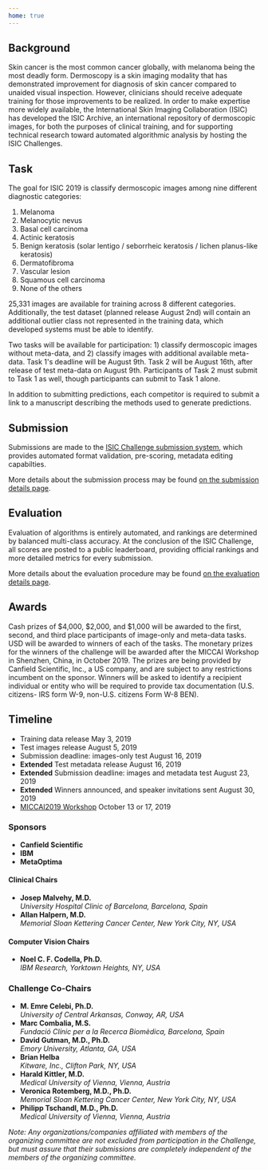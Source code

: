 ```yaml
---
home: true
---
```


<track-email/>

<div class="main-content">

<section class="summary">

# Background

Skin cancer is the most common cancer globally, with melanoma being the most deadly form. Dermoscopy
is a skin imaging modality that has demonstrated improvement for diagnosis of skin cancer compared
to unaided visual inspection. However, clinicians should receive adequate training for those
improvements to be realized. In order to make expertise more widely available, the International
Skin Imaging Collaboration (ISIC) has developed the ISIC Archive, an international repository of
dermoscopic images, for both the purposes of clinical training, and for supporting technical
research toward automated algorithmic analysis by hosting the ISIC Challenges.

# Task
The goal for ISIC 2019 is classify dermoscopic images among nine different diagnostic categories:
1. Melanoma
2. Melanocytic nevus
3. Basal cell carcinoma
4. Actinic keratosis
5. Benign keratosis (solar lentigo / seborrheic keratosis / lichen planus-like keratosis)
6. Dermatofibroma
7. Vascular lesion
8. Squamous cell carcinoma
9. None of the others

25,331 images are available for training across 8 different categories. Additionally, the test
dataset (planned release August 2nd) will contain an additional outlier class not represented in
the training data, which developed systems must be able to identify.

Two tasks will be available for participation: 1) classify dermoscopic images without meta-data,
and 2) classify images with additional available meta-data. Task 1's deadline will be August 9th.
Task 2 will be August 16th, after release of test meta-data on August 9th. Participants of Task 2
must submit to Task 1 as well, though participants can submit to Task 1 alone.

In addition to submitting predictions, each competitor is required to submit a link to a manuscript
describing the methods used to generate predictions.

# Submission
Submissions are made to the
[ISIC Challenge submission system](https://challenge.isic-archive.com/), which provides automated
format validation, pre-scoring, metadata editing capabilties.

More details about the submission process may be found [on the submission details page](./submit.md).

# Evaluation
Evaluation of algorithms is entirely automated, and rankings are determined by balanced multi-class
accuracy. At the conclusion of the ISIC Challenge, all scores are posted to a public leaderboard,
providing official rankings and more detailed metrics for every submission.

More details about the evaluation procedure may be found [on the evaluation details page](./evaluation.md).

# Awards
Cash prizes of $4,000, $2,000, and $1,000 will be awarded to the first, second, and third place 
participants of image-only and meta-data tasks. USD will be awarded to winners of each of the
tasks. The monetary prizes for the winners of the challenge will be awarded after the MICCAI 
Workshop in Shenzhen, China, in October 2019. The prizes are being provided by Canfield Scientific,
Inc., a US company, and are subject to any restrictions incumbent on the sponsor. Winners will be 
asked to identify a recipient individual or entity who will be required to provide tax documentation
(U.S. citizens- IRS form W-9, non-U.S. citizens Form W-8 BEN).

</section><!-- .summary -->

<section class="timeline">

# Timeline

- <span>Training data release <span class="date">May 3, 2019</span></span>
- <span>Test images release <span class="date">August 5, 2019</span></span>
- <span>Submission deadline: images-only test <span class="date">August 16, 2019</span></span>
- <span><b>Extended</b> Test metadata release <span class="date">August 16, 2019</span></span>
- <span><b>Extended</b> Submission deadline: images and metadata test <span class="date">August 23, 2019</span></span>
- <span><b>Extended</b> Winners announced, and speaker invitations sent <span class="date">August 30, 2019</span></span>
- <span>[MICCAI2019 Workshop](http://www.miccai2019.org/) <span class="date">October 13 or 17, 2019</span></span>

</section>

<section class="meta-info features">

<div class="feature chairs">

### Sponsors
- **Canfield Scientific**
- **IBM**
- **MetaOptima**

#### Clinical Chairs
- **Josep Malvehy, M.D.** <br>
*University Hospital Clinic of Barcelona, Barcelona, Spain*
- **Allan Halpern, M.D.** <br>
*Memorial Sloan Kettering Cancer Center, New York City, NY, USA*

#### Computer Vision Chairs
- **Noel C. F. Codella, Ph.D.** <br>
*IBM Research, Yorktown Heights, NY, USA*

</div>

<div class="feature co-chairs">

### Challenge Co-Chairs

- **M. Emre Celebi, Ph.D.** <br>
*University of Central Arkansas, Conway, AR, USA*
- **Marc Combalia, M.S.** <br>
*Fundació Clínic per a la Recerca Biomèdica, Barcelona, Spain*
- **David Gutman, M.D., Ph.D.** <br>
*Emory University, Atlanta, GA, USA*
- **Brian Helba** <br>
*Kitware, Inc., Clifton Park, NY, USA*
- **Harald Kittler, M.D.** <br>
*Medical University of Vienna, Vienna, Austria*
- **Veronica Rotemberg, M.D., Ph.D.** <br>
*Memorial Sloan Kettering Cancer Center, New York City, NY, USA*
- **Philipp Tschandl, M.D., Ph.D.** <br>
*Medical University of Vienna, Vienna, Austria*


</div>

<div class="feature disclaimer">

*Note: Any organizations/companies affiliated with members of the organizing committee are not excluded from participation in the Challenge, but must assure that their submissions are completely independent of the members of the organizing committee.*

</div>

</section> <!-- .meta-info -->

</div> <!-- .main-content -->
